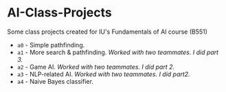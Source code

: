 # AI-Class-Projects
Some class projects created for IU's Fundamentals of AI course (B551)

* `a0` - Simple pathfinding.
* `a1` - More search & pathfinding. *Worked with two teammates. I did part 3.*
* `a2` - Game AI. *Worked with two teammates. I did part 2.*
* `a3` - NLP-related AI. *Worked with two teammates. I did part2.*
* `a4` - Naive Bayes classifier.
